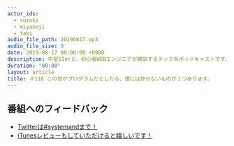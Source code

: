 ```yaml
---
actor_ids:
  - suzuki
  - miyanoji
  - taki
audio_file_path: 20190817.mp3
audio_file_size: 0
date: 2019-08-17 00:00:00 +0900
description: 中堅SIerと、初心者WEBエンジニアが雑談するテック系ポッドキャストです。
duration: "00:00"
layout: article
title: ＃110 この世がプログラムだとしたら、僕には許せないものが１つあります。
---
```

## 番組へのフィードバック
* [Twitterは#systemandまで！](https://twitter.com/search?q=%23systemand)
* [iTunesレビューもしていただけると嬉しいです！](https://itunes.apple.com/jp/podcast/systemand-online/id1205168408?mt=2)

